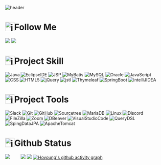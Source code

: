 <!--### Hi there 👋-->

<!--
**leehoyoung0713/leehoyoung0713** is a ✨ _special_ ✨ repository because its `README.md` (this file) appears on your GitHub profile.

Here are some ideas to get you started:

- 🔭 I’m currently working on ...
- 🌱 I’m currently learning ...
- 👯 I’m looking to collaborate on ...
- 🤔 I’m looking for help with ...
- 💬 Ask me about ...
- 📫 How to reach me: ...
- 😄 Pronouns: ...
- ⚡ Fun fact: ...
-->

![header](https://capsule-render.vercel.app/api?type=waving&color=6FC7E1&height=300&section=header&text=안녕하세요%20신입%20개발자%20이호영입니다👨‍💻&fontSize=40&customColorList=)
# <div style="display: flex; align-items: flex-start;"><img src="https://techstack-generator.vercel.app/jest-icon.svg" alt="icon" width="30" height="30" />Follow Me</div>
<a href="https://www.notion.so/3ad72e0632ac46eba4e912dac82bc87f"><img src="https://img.shields.io/badge/Notion-000000?style=flat-square&logo=Notion&logoColor=white&link=https://www.notion.so/3ad72e0632ac46eba4e912dac82bc87f"></a>
<a href="https://hits.seeyoufarm.com"><img src="https://hits.seeyoufarm.com/api/count/incr/badge.svg?url=https%3A%2F%2Fgithub.com%2Fleehoyoung0713&count_bg=%2379C83D&title_bg=%23555555&icon=github.svg&icon_color=%23E7E7E7&title=visitors&edge_flat=true"/></a>

# <div style="display: flex; align-items: flex-start;"><img src="https://techstack-generator.vercel.app/eslint-icon.svg" alt="icon" width="30" height="30"/>Project Skill</div>
![Java](https://img.shields.io/static/v1?label=java&message=v11.0.15&color=orange)
![EclipseIDE](https://img.shields.io/badge/EclipseIDE-2C2255?style=flat&logo=EclipseIDE&logoColor=white)
![JSP](https://img.shields.io/static/v1?label=jsp&message=v2.3&color=brightgreen)
![MyBatis](https://img.shields.io/static/v1?label=MyBatis&message=v3.5.10&color=red)
![MySQL](https://img.shields.io/badge/mysql-%2300f.svg?style=flat&logo=mysql&logoColor=white)
![Oracle](https://img.shields.io/badge/Oracle-F80000?style=flat-square&logo=Oracle&logoColor=white)
![JavaScript](https://img.shields.io/badge/javascript-%23323330.svg?style=flat&logo=javascript&logoColor=%23F7DF1E)
![CSS](https://img.shields.io/badge/CSS3-1572B6?style=flat-square&logo=CSS3&logoColor=white)
![HTML5](https://img.shields.io/badge/html5-%23E34F26.svg?style=flat&logo=html5&logoColor=white)
![jQuery](https://img.shields.io/badge/jQuery-0769AD?style=flat&logo=jQuery&logoColor=%23F7DF1E)
![jstl](https://img.shields.io/static/v1?label=jstl&message=v1.1.2&color=lightgray)
![Thymeleaf](https://img.shields.io/badge/Thymeleaf-005F0F?style=flat-square&logo=Thymeleaf&logoColor=white)
![SpringBoot](https://img.shields.io/badge/SpringBoot-6DB33F?style=flat-square&logo=SpringBoot&logoColor=white)
![IntelliJIDEA](https://img.shields.io/badge/IntelliJIDEA-000000?style=flat-square&logo=IntelliJIDEA&logoColor=white)

# <div style="display: flex; align-items: flex-start;"><img src="https://techstack-generator.vercel.app/kubernetes-icon.svg" alt="icon" width="30" height="30"/>Project Tools</div>
![Slack](https://img.shields.io/badge/Slack-4A154B?style=flat-square&logo=Slack&logoColor=white)
![Git](https://img.shields.io/badge/Git-F05032?style=flat-square&logo=Git&logoColor=white)
![GitHub](https://img.shields.io/badge/GitHub-181717?style=flat-square&logo=GitHub&logoColor=white)
![Sourcetree](https://img.shields.io/badge/Sourcetree-0052CC?style=flat-square&logo=Sourcetree&logoColor=white)
![MariaDB](https://img.shields.io/badge/MariaDB-003545?style=flat-square&logo=mariadb&logoColor=white)
![Linux](https://img.shields.io/badge/Linux-FCC624?style=flat-square&logo=Linux&logoColor=white)
![Discord](https://img.shields.io/badge/Discord-5865F2?style=flat-square&logo=Discord&logoColor=white)
![FileZilla](https://img.shields.io/badge/FileZilla-BF0000?style=flat-square&logo=FileZilla&logoColor=white)
![Zoom](https://img.shields.io/badge/Zoom-2D8CFF?style=flat-square&logo=Zoom&logoColor=white)
![DBeaver](https://img.shields.io/static/v1?label=DBeaver&message=v22.0.0&color=brown)
![VisualStudioCode](https://img.shields.io/badge/VSCode-007ACC?style=flat-square&logo=VisualStudioCode&logoColor=white)
![QueryDSL](https://img.shields.io/static/v1?label=QueryDSL&message=v5.0.0&color=informational)
![SpingDataJPA](https://img.shields.io/static/v1?label=SpingDataJPA&message=v2.7.7&color=success)
![ApacheTomcat](https://img.shields.io/badge/ApacheTomcat-F8DC75?style=flat-square&logo=ApacheTomcat&logoColor=white)
# <div style="display: flex; align-items: flex-start;"><img src="https://techstack-generator.vercel.app/prettier-icon.svg" alt="icon" width="30" height="30"/>Github Status</div>
<!--![Dbeaver](https://user-images.githubusercontent.com/103543659/209591814-0bb5c7e8-9d85-47c1-80ea-4ce051012860.jpg)-->

![](https://github-readme-stats.vercel.app/api?username=leehoyoung0713&theme=react&hide_border=true&include_all_commits=true&count_private=false) &nbsp;  &nbsp;  &nbsp;  &nbsp; 
![](https://github-readme-stats.vercel.app/api/top-langs/?username=leehoyoung0713&theme=react&hide_border=true&include_all_commits=true&count_private=false&layout=compact)
 [![](https://visitcount.itsvg.in/api?id=leehoyoung0713&icon=7&color=6)](https://visitcount.itsvg.in) 
[![Hoyoung's github activity graph](https://github-readme-activity-graph.cyclic.app/graph?username=leehoyoung0713&theme=react-dark)](https://github.com/ashutosh00710/github-readme-activity-graph)
